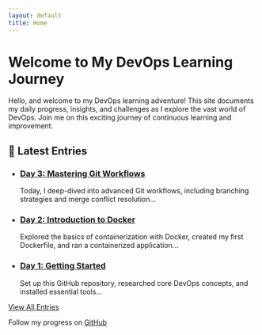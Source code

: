 ```yaml
---
layout: default
title: Home
---
```


# Welcome to My DevOps Learning Journey

<div class="introduction">
  <p>Hello, and welcome to my DevOps learning adventure! This site documents my daily progress, insights, and challenges as I explore the vast world of DevOps. Join me on this exciting journey of continuous learning and improvement.</p>
</div>

## 🚀 Latest Entries

<div class="post-list">
  <ul>
    <li>
      <h3><a href="./logs/day-3.md">Day 3: Mastering Git Workflows</a></h3>
      <p class="excerpt">Today, I deep-dived into advanced Git workflows, including branching strategies and merge conflict resolution...</p>
    </li>
    <li>
      <h3><a href="./logs/day-2.md">Day 2: Introduction to Docker</a></h3>
      <p class="excerpt">Explored the basics of containerization with Docker, created my first Dockerfile, and ran a containerized application...</p>
    </li>
    <li>
      <h3><a href="./logs/day-1.md">Day 1: Getting Started</a></h3>
      <p class="excerpt">Set up this GitHub repository, researched core DevOps concepts, and installed essential tools...</p>
    </li>
  </ul>
</div>


<a href="./allfiles.md" class="btn">View All Entries</a>


<footer>
  <p>Follow my progress on <a href="https://github.com/yourusername/devops-learning-journey">GitHub</a></p>
</footer>
